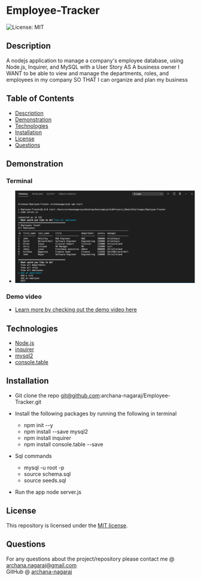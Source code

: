 # Employee-Tracker


![License: MIT](https://img.shields.io/badge/License-MIT-yellow.svg)

## Description

A nodejs application to manage a company's employee database, using Node.js, Inquirer, and MySQL with a User Story
AS A business owner
I WANT to be able to view and manage the departments, roles, and employees in my company
SO THAT I can organize and plan my business

## Table of Contents

* [Description](#description)
* [Demonstration](#demonstration)
* [Technologies](#technologies)
* [Installation](#installation)
* [License](#license)
* [Questions](#questions)

## Demonstration

### Terminal 
* ![/](./assets/images/terminal.png)

### Demo video
* [Learn more by checking out the demo video here](https://drive.google.com/file/d/1wcliV0dJK27UdvCv469SJeMIvAP_icCR/view)


## Technologies

* [Node.js](https://nodejs.org/)
* [inquirer](https://www.npmjs.com/package/inquirer)
* [mysql2](https://www.npmjs.com/package/mysql2)
* [console.table](https://www.npmjs.com/package/console.table)

## Installation
* Git clone the repo git@github.com:archana-nagaraj/Employee-Tracker.git

* Install the following packages by running the following in terminal
    - npm init --y
    - npm install --save mysql2
    - npm install inquirer
    - npm install console.table --save  

* Sql commands
    - mysql -u root -p
    - source schema.sql
    - source seeds.sql

* Run the app
    node server.js 


## License

This repository is licensed under the [MIT license](./LICENSE).


## Questions

For any questions about the project/repository please contact me @ [archana.nagaraj@gmail.com](mailto:archana.nagaraj@gmail.com) </br>
GitHub @ [archana-nagaraj](https://github.com/archana-nagaraj) 
